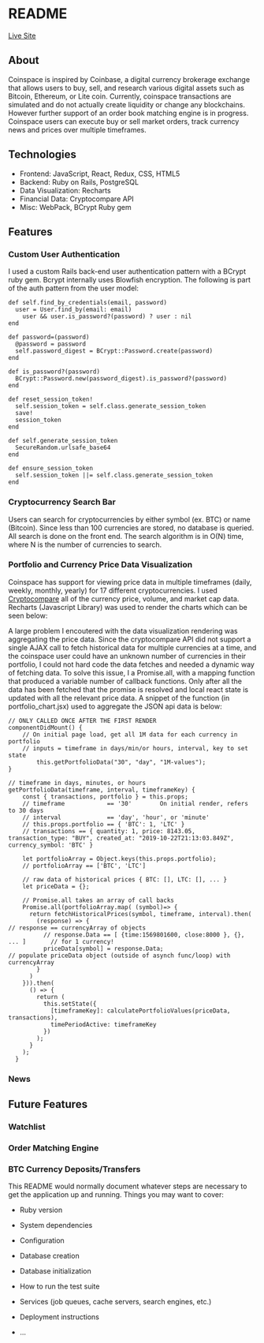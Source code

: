 # README

[Live Site](https://coin-space.herokuapp.com/)

## About
Coinspace is inspired by Coinbase, a digital currency brokerage exchange that allows users to buy, sell, and research various digital assets such as Bitcoin, Ethereum, or Lite coin. Currently, coinspace transactions are simulated and do not actually create liquidity or change any blockchains. However further support of an order book matching engine is in progress. Coinspace users can execute buy or sell market orders, track currency news and prices over multiple timeframes. 

## Technologies
* Frontend: JavaScript, React, Redux, CSS, HTML5
* Backend: Ruby on Rails, PostgreSQL
* Data Visualization: Recharts
* Financial Data: Cryptocompare API
* Misc: WebPack, BCrypt Ruby gem

## Features
### Custom User Authentication
I used a custom Rails back-end user authentication pattern with a BCrypt ruby gem. Bcrypt internally uses Blowfish encryption.
The following is part of the auth pattern from the user model:
```
def self.find_by_credentials(email, password)
  user = User.find_by(email: email)
	user && user.is_password?(password) ? user : nil
end

def password=(password)
  @password = password
  self.password_digest = BCrypt::Password.create(password)
end

def is_password?(password)
  BCrypt::Password.new(password_digest).is_password?(password)
end

def reset_session_token!
  self.session_token = self.class.generate_session_token
  save!
  session_token
end

def self.generate_session_token
  SecureRandom.urlsafe_base64
end

def ensure_session_token
  self.session_token ||= self.class.generate_session_token
end
```

### Cryptocurrency Search Bar
Users can search for cryptocurrencies by either symbol (ex. BTC) or name (Bitcoin). Since less than 100 currencies are stored, no database is queried. All search is done on the front end. The search algorithm is in O(N) time, where N is the number of currencies to search. 

### Portfolio and Currency Price Data Visualization
Coinspace has support for viewing price data in multiple timeframes (daily, weekly, monthly, yearly) for 17 different cryptocurrencies. 
I used [Cryptocompare](https://www.cryptocompare.com/coins/guides/how-to-use-our-api/) all of the currency price, volume, and market cap data. Recharts (Javascript Library) was used to render the charts which can be seen below:


A large problem I encoutered with the data visualization rendering was aggregating the price data. Since the cryptocompare API did not support a single AJAX call to fetch historical data for multiple currencies at a time, and the coinspace user could have an unknown number of currencies in their portfolio, I could not hard code the data fetches and needed a dynamic way of fetching data. To solve this issue, I a Promise.all, with a mapping function that produced a variable number of callback functions.  Only after all the data has been fetched that the promise is resolved and local react state is updated with all the relevant price data. 
A snippet of the function (in portfolio_chart.jsx) used to aggregate the JSON api data is below:
```
// ONLY CALLED ONCE AFTER THE FIRST RENDER
componentDidMount() {                                                         
	// On initial page load, get all 1M data for each currency in portfolio
	// inputs = timeframe in days/min/or hours, interval, key to set state                                  
    	this.getPortfolioData("30", "day", "1M-values");                            
}

// timeframe in days, minutes, or hours
getPortfolioData(timeframe, interval, timeframeKey) {                         
    const { transactions, portfolio } = this.props;
    // timeframe            == '30'        On initial render, refers to 30 days
    // interval             == 'day', 'hour', or 'minute'
    // this.props.portfolio == { 'BTC': 1, 'LTC' }
    // transactions == { quantity: 1, price: 8143.05, transaction_type: "BUY", created_at: "2019-10-22T21:13:03.849Z", currency_symbol: 'BTC' }

    let portfolioArray = Object.keys(this.props.portfolio);
    // portfolioArray == ['BTC', 'LTC']
    
    // raw data of historical prices { BTC: [], LTC: [], ... }
    let priceData = {};     

    // Promise.all takes an array of call backs
    Promise.all(portfolioArray.map( (symbol)=> {
      return fetchHistoricalPrices(symbol, timeframe, interval).then(
        (response) => {                                                         // response == currencyArray of objects
          // response.Data == [ {time:1569801600, close:8000 }, {}, ... ]       // for 1 currency!
          priceData[symbol] = response.Data;                                    // populate priceData object (outside of asynch func/loop) with currencyArray
        } 
      )  
    })).then(
      () => {
        return (
          this.setState({
            [timeframeKey]: calculatePortfolioValues(priceData, transactions),
            timePeriodActive: timeframeKey
          })
        );
      }
    );
  }
```

### News


## Future Features
### Watchlist
### Order Matching Engine
### BTC Currency Deposits/Transfers


This README would normally document whatever steps are necessary to get the
application up and running.
Things you may want to cover:

* Ruby version

* System dependencies

* Configuration

* Database creation

* Database initialization

* How to run the test suite

* Services (job queues, cache servers, search engines, etc.)

* Deployment instructions

* ...
